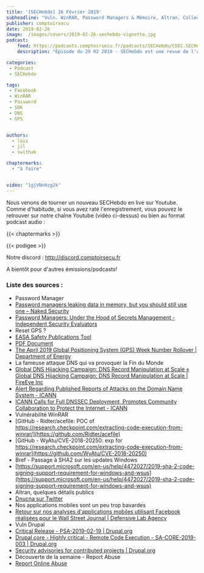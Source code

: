 ```yaml
---
title: '[SECHebdo] 26 Février 2019'
subheadline: "Vuln. WinRAR, Password Managers & Mémoire, Altran, Collecte SDK Facebook, Reset GPS, Drupal, Sinistrose DNS, etc."
publisher: comptoirsecu
date: 2019-02-26
image:  /images/covers/2019-02-26-sechebdo-vignette.jpg
podcast:
    feed: https://podcasts.comptoirsecu.fr/podcasts/SECHebdo/CSEC.SECHebdo.2019-02-26.mp3
    description: "Épisode du 29 02 2019 - SECHebdo est une revue de l'actualité cybersécurité réalisée en live sur Youtube, généralement le mardi soir."

categories:
 - Podcast
 - SECHebdo

tags:
 - Facebook
 - WinRAR
 - Password
 - SDK 
 - DNS 
 - GPS


authors:
  - lois
  - jil
  - swithak

chaptermarks:
  - "à faire"


video: "1gjVNnHzg2k"
---
```


Nous venons de tourner un nouveau SECHebdo en live sur Youtube. Comme d'habitude, si vous avez raté l'enregistrement, vous pouvez le retrouver sur notre chaîne Youtube (vidéo ci-dessus) ou bien au format podcast audio :

{{< chaptermarks >}}

{{< podigee >}}

Notre discord : <http://discord.comptoirsecu.fr>

A bientôt pour d'autres émissions/podcasts!

### Liste des sources :

*  Password Manager
  * [Password managers leaking data in memory, but you should still use one – Naked Security](https://nakedsecurity.sophos.com/2019/02/21/password-managers-leaking-data-in-memory-but-you-should-still-use-one/amp/)
  * [Password Managers: Under the Hood of Secrets Management - Independent Security Evaluators](https://www.securityevaluators.com/casestudies/password-manager-hacking/)
*  Reset GPS ?
  * [EASA Safety Publications Tool](https://ad.easa.europa.eu/ad/2019-01R1)
  * [PDF Document](https://ics-cert.us-cert.gov/sites/default/files/documents/Memorandum_on_GPS_2019.pdf)
  * [The April 2019 Global Positioning System (GPS) Week Number Rollover | Department of Energy](https://www.energy.gov/oe/articles/april-2019-global-positioning-system-gps-week-number-rollover)
*  La fameuse attaque DNS qui va provoquer la Fin du Monde
  * [Global DNS Hijacking Campaign: DNS Record Manipulation at Scale « Global DNS Hijacking Campaign: DNS Record Manipulation at Scale | FireEye Inc](https://www.fireeye.com/blog/threat-research/2019/01/global-dns-hijacking-campaign-dns-record-manipulation-at-scale.html)
  * [Alert Regarding Published Reports of Attacks on the Domain Name System - ICANN](https://www.icann.org/news/announcement-2019-02-15-en)
  * [ICANN Calls for Full DNSSEC Deployment, Promotes Community Collaboration to Protect the Internet - ICANN](https://www.icann.org/news/announcement-2019-02-22-en)
*  Vulnérabilité WinRAR
  * [GitHub - Ridter/acefile: POC of https://research.checkpoint.com/extracting-code-execution-from-winrar/](https://github.com/Ridter/acefile)
  * [GitHub - WyAtu/CVE-2018-20250: exp for https://research.checkpoint.com/extracting-code-execution-from-winrar](https://github.com/WyAtu/CVE-2018-20250)
*  Bref - Passage à SHA2 sur les updates Windows
  * [https://support.microsoft.com/en-us/help/4472027/2019-sha-2-code-signing-support-requirement-for-windows-and-wsus](https://support.microsoft.com/en-us/help/4472027/2019-sha-2-code-signing-support-requirement-for-windows-and-wsus)
*  Altran, quelques détails publics
  * [Dnucna sur Twitter](https://twitter.com/Dnucna/status/1098954321872457728?s=19)
*  Nos applications mobiles sont un peu trop bavardes
  * [Retour sur nos analyses d'applications mobiles utilisant Facebook réalisées pour le Wall Street Journal | Defensive Lab Agency](https://defensive-lab.agency/fr/2019/02/retour-sur-nos-analyses-dapplications-mobiles-utilisant-facebook-realisees-pour-le-wall-street-journal/)
*  Vuln Drupal
  * [Critical Release - PSA-2019-02-19 | Drupal.org](https://www.drupal.org/psa-2019-02-19)
  * [Drupal core - Highly critical - Remote Code Execution - SA-CORE-2019-003 | Drupal.org](https://www.drupal.org/sa-core-2019-003)
  * [Security advisories for contributed projects  | Drupal.org](https://www.drupal.org/security/contrib)
*  Découverte de la semaine - Report Abuse
  * [Report Online Abuse](https://report-abuse.org)
